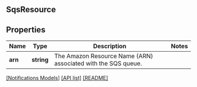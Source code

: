 ## SqsResource

## Properties

Name | Type | Description | Notes
------------ | ------------- | ------------- | -------------
**arn** | **string** | The Amazon Resource Name (ARN) associated with the SQS queue. |

[[Notifications Models]](../) [[API list]](../../Api) [[README]](../../../README.md)

